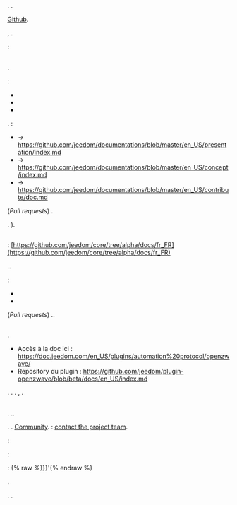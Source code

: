 # 

. .

 [Github](https://github.com/).

 [](https://community.jeedom.com/), .

 :

## 

.

 :

- [](https://doc.jeedom.com/en_US/presentation/)
- [](https://doc.jeedom.com/en_US/concept/)
- [](https://doc.jeedom.com/en_US/contribute/doc)

 [](https://github.com/jeedom/documentations/tree/master/fr_FR)

.  :

-  -> https://github.com/jeedom/documentations/blob/master/en_US/presentation/index.md
-  -> https://github.com/jeedom/documentations/blob/master/en_US/concept/index.md
-  -> https://github.com/jeedom/documentations/blob/master/en_US/contribute/doc.md

 (*Pull requests*) .

. ).


## 

 : [https://github.com/jeedom/core/tree/alpha/docs/fr_FR](https://github.com/jeedom/core/tree/alpha/docs/fr_FR)

..

 :

- 
- 

 (*Pull requests*)  ..


## 

.



- Accès à la doc ici : https://doc.jeedom.com/en_US/plugins/automation%20protocol/openzwave/
- Repository du plugin : https://github.com/jeedom/plugin-openzwave/blob/beta/docs/en_US/index.md

.  [](https://github.com/jeedom) . .  [](https://community.jeedom.com/), .


## 

.  ..

. .  [Community](https://community.jeedom.com/).  : [contact the project team](mailto:contact@jeedom.com).

 :

 : 

 : {% raw %}}}'{% endraw %}

.

. .


